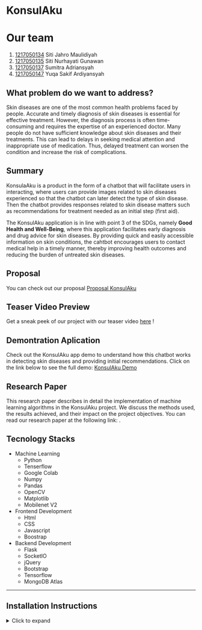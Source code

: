 # KonsulAku

# Our team
1. [1217050134]() Siti Jahro Maulidiyah
2. [1217050135](https://github.com/SitiNurhayatiGunawan017) Siti Nurhayati Gunawan
3. [1217050137](https://github.com/Sumitraadrian) Sumitra Adriansyah
4. [1217050147]() Yuqa Sakif Ardiyansyah

## What problem do we want to address?

Skin diseases are one of the most common health problems faced by people. Accurate and timely diagnosis of skin diseases is essential for effective treatment. However, the diagnosis process is often time-consuming and requires the expertise of an experienced doctor. Many people do not have sufficient knowledge about skin diseases and their treatments. This can lead to delays in seeking medical attention and inappropriate use of medication. Thus, delayed treatment can worsen the condition and increase the risk of complications.

## Summary
KonsulaAku is a product in the form of a chatbot that will facilitate users in interacting, where users can provide images related to skin diseases experienced so that the chatbot can later detect the type of skin disease. Then the chatbot provides responses related to skin disease matters such as recommendations for treatment needed as an initial step (first aid).

The KonsulAku application is in line with point 3 of the SDGs, namely **Good Health and Well-Being**, where this application facilitates early diagnosis and drug advice for skin diseases. By providing quick and easily accessible information on skin conditions, the cahtbot encourages users to contact medical help in a timely manner, thereby improving health outcomes and reducing the burden of untreated skin diseases.

## Proposal
You can check out our proposal [Proposal KonsulAku](https://www.canva.com/design/DAGEL8PMkmk/lxHBIDDI2HYc-OmhyaL3Qw/view?utm_content=DAGEL8PMkmk&utm_campaign=designshare&utm_medium=link&utm_source=editor)

## Teaser Video Preview
Get a sneak peek of our project with our teaser video [here](https://www.instagram.com/reel/C64JGxJyY50TlPkwj7Wk6xHV6r_QMv8BB6jwnk0/?igsh=MWxhYXBhcWV5ajY0Nw==) !

## Demontration Aplication
Check out the KonsulAku app demo to understand how this chatbot works in detecting skin diseases and providing initial recommendations. Click on the link below to see the full demo: [KonsulAku Demo](https://youtu.be/L7l0IICK41g) 

## Research Paper
This research paper describes in detail the implementation of machine learning algorithms in the KonsulAku project. We discuss the methods used, the results achieved, and their impact on the project objectives. You can read our research paper at the following link: [](https://docs.google.com/document/d/1gjWMJ6OUdplhT5A2Mae2MpJulN4HqXzY/edit).

## Tecnology Stacks
- Machine Learning
     - Python
     - Tenserflow
     - Google Colab
     - Numpy
     - Pandas
     - OpenCV
     - Matplotlib
     - Mobilenet V2
- Frontend Development
     - Html
     - CSS
     - Javascript
     - Boostrap
- Backend Development
     - Flask
     - SocketIO
     - jQuery
     - Bootstrap
     - Tensorflow
     - MongoDB Atlas
---

## Installation Instructions
<details>
  <summary>Click to expand</summary>
     
### Requirements
     
Make sure you have installed:
- Python 3.7 or higher
- pip (Python package installer)
- Git
  
### Installation Steps

1. Clone Repository

   Clone the KonsulAku project repository from GitHub to your local directory.
   ```
   git clone https://github.com/Sumitraadrian/KonsulAku.git
   cd repo
   ```
2. Create a Virtual Environment

   Create a virtual environment to isolate project dependencies.
   ```
   python -m venv env
   ```
3. Activate Virtual Environment

   Activate the virtual environment. This command depends on the operating system you are using:
   - Windows:
     ```
     .\env\Scripts\activate
     ```
   - macOS/Linux:
     ```
     source env/bin/activate
     ```
4. Install Dependencies

   Install all necessary dependencies from **requirements.txt**.
   ```
   pip install -r requirements.txt
   ```
5. Run the Application

   Run the Flask application.
   ```
   python app.py
   ```
6. Access Application

   Open a browser and access the app at **http://127.0.0.1:5000**.

</details>
